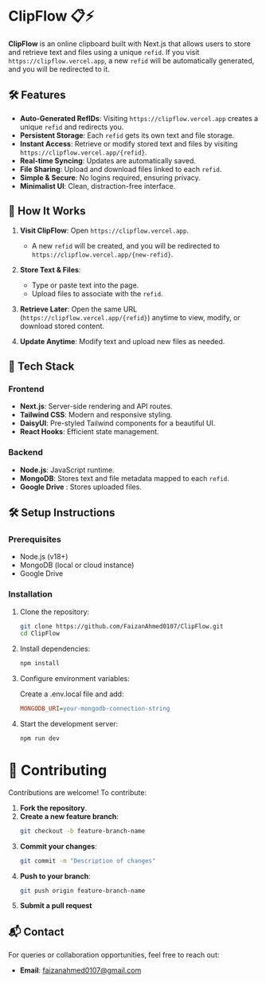 # ClipFlow 📋⚡

**ClipFlow** is an online clipboard built with Next.js that allows users to store and retrieve text and files using a unique `refid`. If you visit `https://clipflow.vercel.app`, a new `refid` will be automatically generated, and you will be redirected to it.

## 🛠️ Features

- **Auto-Generated RefIDs**: Visiting `https://clipflow.vercel.app` creates a unique `refid` and redirects you.
- **Persistent Storage**: Each `refid` gets its own text and file storage.
- **Instant Access**: Retrieve or modify stored text and files by visiting `https://clipflow.vercel.app/{refid}`.
- **Real-time Syncing**: Updates are automatically saved.
- **File Sharing**: Upload and download files linked to each `refid`.
- **Simple & Secure**: No logins required, ensuring privacy.
- **Minimalist UI**: Clean, distraction-free interface.

## 📌 How It Works

1. **Visit ClipFlow**: Open `https://clipflow.vercel.app`.

   - A new `refid` will be created, and you will be redirected to `https://clipflow.vercel.app/{new-refid}`.

2. **Store Text & Files**:

   - Type or paste text into the page.
   - Upload files to associate with the `refid`.

3. **Retrieve Later**: Open the same URL (`https://clipflow.vercel.app/{refid}`) anytime to view, modify, or download stored content.

4. **Update Anytime**: Modify text and upload new files as needed.

## 🚀 Tech Stack

### Frontend

- **Next.js**: Server-side rendering and API routes.
- **Tailwind CSS**: Modern and responsive styling.
- **DaisyUI**: Pre-styled Tailwind components for a beautiful UI.
- **React Hooks**: Efficient state management.

### Backend

- **Node.js**: JavaScript runtime.
- **MongoDB**: Stores text and file metadata mapped to each `refid`.
- **Google Drive** : Stores uploaded files.

## 🛠️ Setup Instructions

### Prerequisites

- Node.js (v18+)
- MongoDB (local or cloud instance)
- Google Drive

### Installation

1.  Clone the repository:

    ```sh
    git clone https://github.com/FaizanAhmed0107/ClipFlow.git
    cd ClipFlow
    ```

2.  Install dependencies:

    ```sh
    npm install
    ```

3.  Configure environment variables:

    Create a .env.local file and add:

    ```ini
    MONGODB_URI=your-mongodb-connection-string
    ```

4.  Start the development server:

    ```sh
    npm run dev
    ```

# 🤝 Contributing

Contributions are welcome! To contribute:

1. **Fork the repository**.
2. **Create a new feature branch**:
   ```bash
   git checkout -b feature-branch-name
   ```
3. **Commit your changes**:
   ```bash
   git commit -m "Description of changes"
   ```
4. **Push to your branch**:
   ```bash
   git push origin feature-branch-name
   ```
5. **Submit a pull request**

## 📬 Contact

For queries or collaboration opportunities, feel free to reach out:

- **Email**: [faizanahmed0107@gmail.com](mailto:faizanahmed0107@gmail.com)
